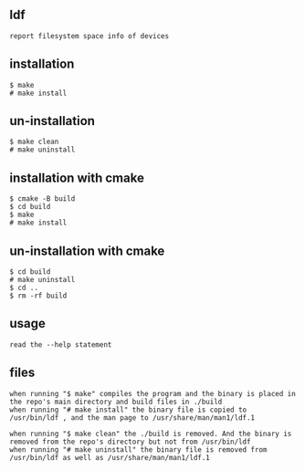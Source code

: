 ## ldf

    report filesystem space info of devices

## installation

    $ make
    # make install

## un-installation

    $ make clean
    # make uninstall

## installation with cmake

    $ cmake -B build
    $ cd build
    $ make
    # make install

## un-installation with cmake

    $ cd build
    # make uninstall
    $ cd ..
    $ rm -rf build

## usage

    read the --help statement

## files
    
    when running "$ make" compiles the program and the binary is placed in the repo's main directory and build files in ./build 
    when running "# make install" the binary file is copied to /usr/bin/ldf , and the man page to /usr/share/man/man1/ldf.1

    when running "$ make clean" the ./build is removed. And the binary is removed from the repo's directory but not from /usr/bin/ldf
    when running "# make uninstall" the binary file is removed from /usr/bin/ldf as well as /usr/share/man/man1/ldf.1
